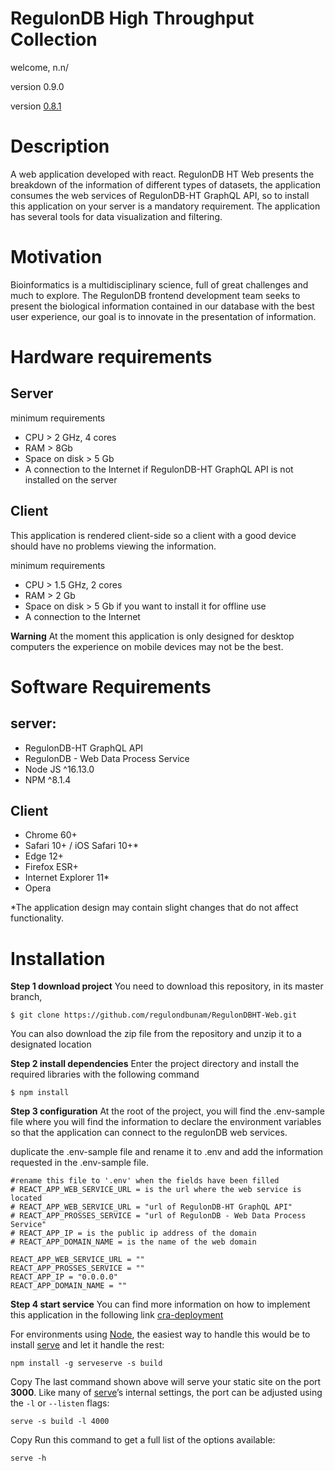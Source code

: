 # RegulonDB High Throughput Collection

welcome, n.n/

version 0.9.0

version [0.8.1](https://github.com/regulondbunam/RegulonDBHT-Web/releases/tag/0.8.1)

# Description

A web application developed with react. RegulonDB HT Web presents the breakdown of the information of different types of datasets, the application consumes the web services of RegulonDB-HT GraphQL API, so to install this application on your server is a mandatory requirement. The application has several tools for data visualization and filtering.

# Motivation

Bioinformatics is a multidisciplinary science, full of great challenges and much to explore. The RegulonDB frontend development team seeks to present the biological information contained in our database with the best user experience, our goal is to innovate in the presentation of information.

# Hardware requirements

## Server

minimum requirements

-   CPU > 2 GHz, 4 cores
-   RAM > 8Gb
-   Space on disk > 5 Gb
-   A connection to the Internet if RegulonDB-HT GraphQL API is not installed on the server

## Client

This application is rendered client-side so a client with a good device should have no problems viewing the information.

minimum requirements

-   CPU > 1.5 GHz, 2 cores
-   RAM > 2 Gb
-   Space on disk > 5 Gb if you want to install it for offline use
-   A connection to the Internet

**Warning** At the moment this application is only designed for desktop computers the experience on mobile devices may not be the best.

# Software Requirements

## server:

-   RegulonDB-HT GraphQL API
-   RegulonDB - Web Data Process Service
-   Node JS ^16.13.0
-   NPM ^8.1.4

## Client

-   Chrome 60+
-   Safari 10+ / iOS Safari 10+*
-   Edge 12+
-   Firefox ESR+
-   Internet Explorer 11*
-   Opera

*The application design may contain slight changes that do not affect functionality.

# Installation

**Step 1 download project**
You need to download this repository, in its master branch,

    $ git clone https://github.com/regulondbunam/RegulonDBHT-Web.git
    
  You can also download the zip file from the repository and unzip it to a designated location

**Step 2 install dependencies**
Enter the project directory and install the required libraries with the following command

    $ npm install

**Step 3 configuration**
At the root of the project, you will find the .env-sample file where you will find the information to declare the environment variables so that the application can connect to the regulonDB web services.

duplicate the .env-sample file and rename it to .env and add the information requested in the .env-sample file.

``` 
#rename this file to '.env' when the fields have been filled
# REACT_APP_WEB_SERVICE_URL = is the url where the web service is located
# REACT_APP_WEB_SERVICE_URL = "url of RegulonDB-HT GraphQL API"
# REACT_APP_PROSSES_SERVICE = "url of RegulonDB - Web Data Process Service"
# REACT_APP_IP = is the public ip address of the domain
# REACT_APP_DOMAIN_NAME = is the name of the web domain

REACT_APP_WEB_SERVICE_URL = ""
REACT_APP_PROSSES_SERVICE = ""
REACT_APP_IP = "0.0.0.0"
REACT_APP_DOMAIN_NAME = ""
```
**Step 4 start service**
 You can find more information on how to implement this application in the following link [cra-deployment](https://create-react-app.dev/docs/deployment)
 
For environments using  [Node](https://nodejs.org/), the easiest way to handle this would be to install  [serve](https://github.com/vercel/serve)  and let it handle the rest:
```
npm install -g serveserve -s build
```
Copy
The last command shown above will serve your static site on the port  **3000**. Like many of  [serve](https://github.com/vercel/serve)’s internal settings, the port can be adjusted using the  `-l`  or  `--listen`  flags:
```
serve -s build -l 4000
```
Copy
Run this command to get a full list of the options available:

```
serve -h
```

